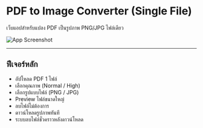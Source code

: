 # PDF to Image Converter (Single File)

เว็บแอปสำหรับแปลง PDF เป็นรูปภาพ PNG/JPG ไฟล์เดียว

![App Screenshot](https://user-images.githubusercontent.com/yourusername/example-screenshot.png)

---

## ฟีเจอร์หลัก

- อัปโหลด PDF 1 ไฟล์  
- เลือกคุณภาพ (Normal / High)  
- เลือกรูปแบบไฟล์ (PNG / JPG)  
- Preview ไฟล์ขนาดใหญ่  
- ลบไฟล์ไม่ต้องการ  
- ดาวน์โหลดรูปภาพทันที  
- ระบบลบไฟล์ชั่วคราวหลังดาวน์โหลด  
